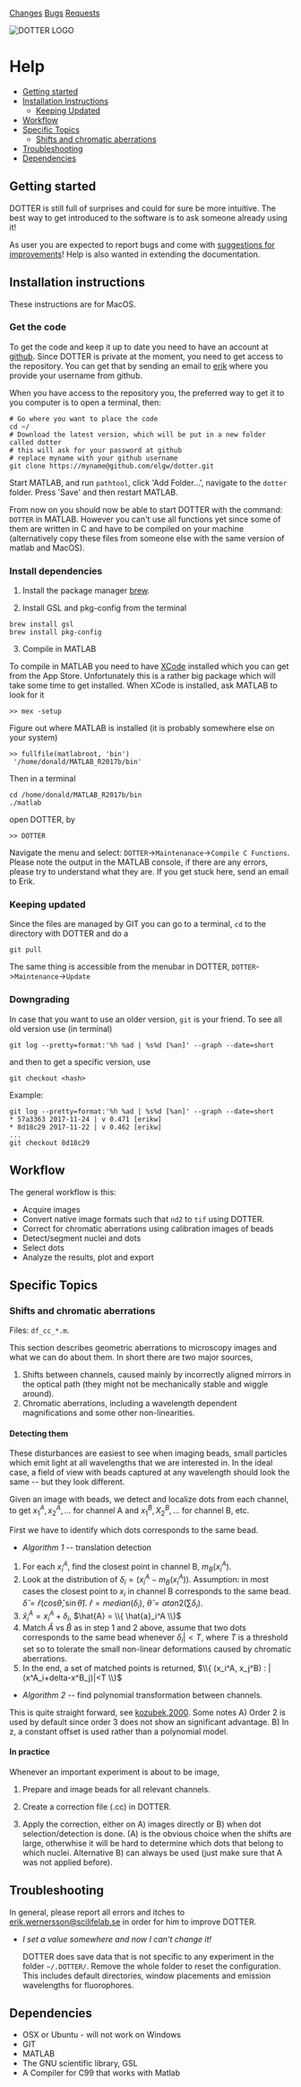 <link rel="stylesheet" href="style.css">

<!--
<script src='https://cdnjs.cloudflare.com/ajax/libs/mathjax/2.7.0/MathJax.js?config=TeX-MML-AM_CHTML'>
</script>

<script type="text/x-mathjax-config">
  MathJax.Hub.Config({tex2jax: {inlineMath: [['$','$'], ['\\(','\\)']]}});
</script>
-->

[Changes](README.md)
[Bugs](BUGS.md)
[Requests](REQUESTS.md)

![DOTTER LOGO](logo_758.jpg)

# Help

 * [Getting started](#GettingStarted)
 * [Installation Instructions](#Installation)
   * [Keeping Updated](#KeepingUpdated) 
 * [Workflow](#Workflow)
 * [Specific Topics](#SpecificTopics)
   * [Shifts and chromatic aberrations](#ShiftsCorrections)
 * [Troubleshooting](#Troubleshooting)
 * [Dependencies](#Dependencies)

<a name="GettingStarted"/>

## Getting started
DOTTER is still full of surprises and could for sure be more intuitive. The best way to get introduced to the software is to ask someone
already using it!

As user you are expected to report bugs and come with [suggestions for improvements](https://github.com/elgw/dotter/issues)! Help is also wanted in extending the documentation.

<a name="Installation"/>

## Installation instructions

These instructions are for MacOS.

### Get the code
To get the code and keep it up to date you need to have an account at [github](http://www.github.com). Since DOTTER is private at the moment, you need to get access to the repository. You can get that by sending an email to [erik](email:erik.wernersson@gmail.com) where you provide your username from github.

When you have access to the repository you, the preferred way to get it to you computer is to open a terminal, then:
```
# Go where you want to place the code
cd ~/
# Download the latest version, which will be put in a new folder called dotter
# this will ask for your password at github
# replace myname with your github username
git clone https://myname@github.com/elgw/dotter.git
```

Start MATLAB, and run `pathtool`, click 'Add Folder...', navigate to the `dotter` folder. Press 'Save' and then restart MATLAB.

From now on you should now be able to start
DOTTER with the command: `DOTTER` in MATLAB. However you can't use all functions yet since some of them are written in C and have to be compiled on your machine (alternatively copy these files from someone else with the same version of matlab and MacOS).


### Install dependencies

1. Install the package manager [brew](https://brew.sh/).

2. Install GSL and pkg-config from the terminal
  ```
  brew install gsl
  brew install pkg-config
  ```

3. Compile in MATLAB

To compile in MATLAB you need to have [XCode](https://developer.apple.com/xcode/) installed which you can get from the App Store. Unfortunately this is a rather big package which will take some time to get installed. When XCode is installed, ask MATLAB to look for it
```
>> mex -setup
```

Figure out where MATLAB is installed (it is probably somewhere else on your system)
```
>> fullfile(matlabroot, 'bin')
 '/home/donald/MATLAB_R2017b/bin'
```

Then in a terminal
```
cd /home/donald/MATLAB_R2017b/bin
./matlab
```

open DOTTER, by
```
>> DOTTER
```
Navigate the menu and select: `DOTTER`->`Maintenanace`->`Compile C Functions`. Please note the output in the MATLAB console, if there are any errors, please try to understand what they are. If you get stuck here, send an email to Erik.


<a name="KeepingUpdated" />

### Keeping updated
Since the files are managed by GIT you can go to a terminal, `cd` to
the directory with DOTTER and do a

```
git pull
```

The same thing is accessible from the menubar in DOTTER,
`DOTTER`->`Maintenance`->`Update`

### Downgrading
In case that you want to use an older version, `git` is your friend.
To see all old version use (in terminal)

``
git log --pretty=format:'%h %ad | %s%d [%an]' --graph --date=short 
``

and then to get a specific version, use

```
git checkout <hash>
```

Example:

```
git log --pretty=format:'%h %ad | %s%d [%an]' --graph --date=short
* 57a3363 2017-11-24 | v 0.471 [erikw]
* 8d18c29 2017-11-22 | v 0.462 [erikw]
...
git checkout 8d18c29

```

<a name="Workflow"/>

## Workflow

The general workflow is this:

 * Acquire images
 * Convert native image formats such that `nd2` to `tif` using DOTTER.
 * Correct for chromatic aberrations using calibration images of beads
 * Detect/segment nuclei and dots
 * Select dots
 * Analyze the results, plot and export

<a name="SpecificTopics"/>

## Specific Topics

<a name="ShiftsCorrections"/>

### Shifts and chromatic aberrations

Files: `df_cc_*.m`.

This section describes geometric aberrations to microscopy images and what we
can do about them. In short there are two major sources, 

 1. Shifts between channels, caused mainly by incorrectly aligned
    mirrors in the optical path (they might not be mechanically
stable and wiggle around).
 2. Chromatic aberrations, including a wavelength dependent
    magnifications and some other non-linearities.

#### Detecting them

These disturbances are easiest to see when imaging beads, small
particles which emit light at all wavelengths that we are interested
in. In the ideal case, a field of view with beads captured at any
wavelength should look the same -- but they look different.

Given an image with beads, we detect and localize dots from each
channel, to get $x_1^A, x_2^A, ...$ for channel A and $x_1^B, X_2^B,
...$ for channel B, etc.

First we have to identify which dots corresponds to the same bead.

 * _Algorithm 1_ -- translation detection
 1. For each $x_i^A$, find the closest point in channel B,
    $m_B(x_i^A)$.
 2. Look at the distribution of $\delta_i = (x_i^A-m_B(x_i^A))$. Assumption: in
    most cases the closest point to $x_i$ in channel B corresponds to
the same bead. $\hat{\delta} = \hat{r}
(cos \hat{\theta},\sin \hat{\theta})$.
$\hat{r}=median(\delta_i)$, $\hat{\theta} = atan2(\sum\delta_i)$.
3. $\hat{x}_i^A = x_i^A + \delta_i$, $\hat{A} = \\{ \hat{a}_i^A
   \\}$
4. Match $\hat{A}$ vs $\hat{B}$ as in step 1 and 2 above, assume that
   two dots corresponds to the same bead whenever $\delta_i|<T$,
where $T$ is a threshold set so to tolerate the small non-linear
deformations caused by chromatic aberrations.
5. In the end, a set of matched points is returned, $\\{ (x_i^A,
   x_j^B) : |(x^A_i+delta-x^B_j)|<T \\}$

 * _Algorithm 2_ -- find polynomial transformation between channels.

 This is quite straight forward, see
[kozubek,2000](http://dx.doi.org/10.1046/j.1365-2818.2000.00754.x).
Some notes A) Order 2 is used by default since order 3 does not show
an significant advantage. B) In z, a constant offset is used rather
than a polynomial model. 

#### In practice

Whenever an important experiment is about to be image,
 1. Prepare and image beads for all relevant channels.
 2. Create a correction file (.cc) in DOTTER.

 3. Apply the correction, either on A) images directly or B) when dot
    selection/detection is done. (A) is the obvious choice when the
shifts are large, otherwhise it will be hard to determine which dots
that belong to which nuclei. Alternative B) can always be used (just
make sure that A was not applied before).


<a name="Troubleshooting"/>

## Troubleshooting

In general, please report all errors and itches to
<erik.wernersson@scilifelab.se> in order for him to
improve DOTTER.

 * _I set a value somewhere and now I can't change it!_

   DOTTER does save data that is not specific to any experiment in the
   folder `~/.DOTTER/`. Remove the whole folder to reset the
configuration. This includes default directories, window placements
and emission wavelengths for fluorophores.


<a name="Dependencies"/>

## Dependencies
* OSX or Ubuntu - will not work on Windows
* GIT
* MATLAB
* The GNU scientific library, GSL
* A Compiler for C99 that works with Matlab

